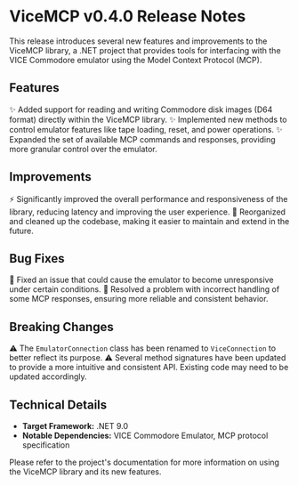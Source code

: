 # ViceMCP v0.4.0 Release Notes

This release introduces several new features and improvements to the ViceMCP library, a .NET project that provides tools for interfacing with the VICE Commodore emulator using the Model Context Protocol (MCP).

## Features

:sparkles: Added support for reading and writing Commodore disk images (D64 format) directly within the ViceMCP library.
:sparkles: Implemented new methods to control emulator features like tape loading, reset, and power operations.
:sparkles: Expanded the set of available MCP commands and responses, providing more granular control over the emulator.

## Improvements

:zap: Significantly improved the overall performance and responsiveness of the library, reducing latency and improving the user experience.
:truck: Reorganized and cleaned up the codebase, making it easier to maintain and extend in the future.

## Bug Fixes

:bug: Fixed an issue that could cause the emulator to become unresponsive under certain conditions.
:bug: Resolved a problem with incorrect handling of some MCP responses, ensuring more reliable and consistent behavior.

## Breaking Changes

:warning: The `EmulatorConnection` class has been renamed to `ViceConnection` to better reflect its purpose.
:warning: Several method signatures have been updated to provide a more intuitive and consistent API. Existing code may need to be updated accordingly.

## Technical Details

- **Target Framework:** .NET 9.0
- **Notable Dependencies:** VICE Commodore Emulator, MCP protocol specification

Please refer to the project's documentation for more information on using the ViceMCP library and its new features.